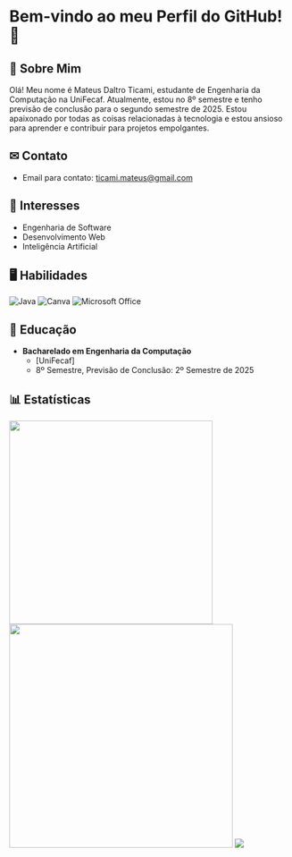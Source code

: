 # Bem-vindo ao meu Perfil do GitHub! 🤗

## 👤 Sobre Mim
Olá! Meu nome é Mateus Daltro Ticami, estudante de Engenharia da Computação na UniFecaf. Atualmente, estou no 8º semestre e tenho previsão de conclusão para o segundo semestre de 2025. Estou apaixonado por todas as coisas relacionadas à tecnologia e estou ansioso para aprender e contribuir para projetos empolgantes.

## ✉ Contato 
- Email para contato: ticami.mateus@gmail.com

## 🌱 Interesses
- Engenharia de Software
- Desenvolvimento Web
- Inteligência Artificial

## 🖥 Habilidades
![Java](https://img.shields.io/badge/java-%23ED8B00.svg?style=for-the-badge&logo=openjdk&logoColor=white)  ![Canva](https://img.shields.io/badge/Canva-%2300C4CC.svg?style=for-the-badge&logo=Canva&logoColor=white)  ![Microsoft Office](https://img.shields.io/badge/Microsoft_Office-D83B01?style=for-the-badge&logo=microsoft-office&logoColor=white)


## 📖 Educação
- **Bacharelado em Engenharia da Computação**
  - [UniFecaf]
  - 8º Semestre, Previsão de Conclusão: 2º Semestre de 2025

## 📊 Estatísticas 
<img src="https://github-readme-stats-wheat-two-53.vercel.app/api?username=Ticami&theme=transparent&hide_border=true&include_all_commits=false&count_private=false"  width="364px" />  <img src="https://github-readme-streak-stats.herokuapp.com/?user=Ticami&theme=transparent&hide_border=true"  width="400px" />
![](https://github-readme-stats-wheat-two-53.vercel.app/api/top-langs/?username=Ticami&theme=transparent&hide_border=true&include_all_commits=false&count_private=false&layout=compact)

